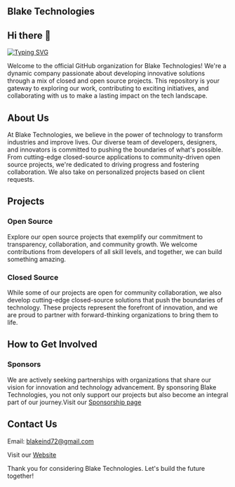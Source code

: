 ## Blake Technologies

## Hi there 👋

[![Typing SVG](https://readme-typing-svg.herokuapp.com/?lines=Welcome+To+B-Tech&pause=1000&width=600)](https://git.io/typing-svg)

Welcome to the official GitHub organization for Blake Technologies! We're a dynamic company passionate about developing innovative solutions through a mix of closed and open source projects. This repository is your gateway to exploring our work, contributing to exciting initiatives, and collaborating with us to make a lasting impact on the tech landscape.

## About Us

At Blake Technologies, we believe in the power of technology to transform industries and improve lives. Our diverse team of developers, designers, and innovators is committed to pushing the boundaries of what's possible. From cutting-edge closed-source applications to community-driven open source projects, we're dedicated to driving progress and fostering collaboration. We also take on personalized projects based on client requests.

## Projects

### Open Source

Explore our open source projects that exemplify our commitment to transparency, collaboration, and community growth. We welcome contributions from developers of all skill levels, and together, we can build something amazing.

### Closed Source

While some of our projects are open for community collaboration, we also develop cutting-edge closed-source solutions that push the boundaries of technology. These projects represent the forefront of innovation, and we are proud to partner with forward-thinking organizations to bring them to life.

## How to Get Involved
<!--Contributors

We welcome contributions from the community! If you're interested in contributing to any of our open source projects, please check out our Contribution Guidelines to get started.-->
### Sponsors

We are actively seeking partnerships with organizations that share our vision for innovation and technology advancement. By sponsoring Blake Technologies, you not only support our projects but also become an integral part of our journey.Visit our [Sponsorship page](https://github.com/sponsors/Blake-Industries?o=sd&sc=t )

## Contact Us

Email: blakeind72@gmail.com

Visit our [Website](https://website-phi-lilac.vercel.app/)

<!--Twitter: @BlakeTech
LinkedIn: Blake Technologies -->

Thank you for considering Blake Technologies. Let's build the future together!





<!--

**Here are some ideas to get you started:**

🙋‍♀️ A short introduction - what is your organization all about?
🌈 Contribution guidelines - how can the community get involved?
👩‍💻 Useful resources - where can the community find your docs? Is there anything else the community should know?
🍿 Fun facts - what does your team eat for breakfast?
🧙 Remember, you can do mighty things with the power of [Markdown](https://docs.github.com/github/writing-on-github/getting-started-with-writing-and-formatting-on-github/basic-writing-and-formatting-syntax)
-->
